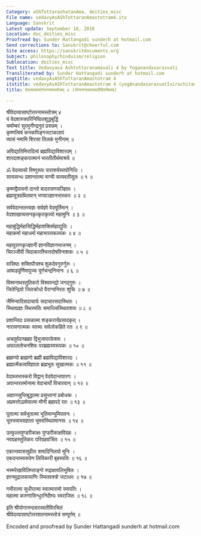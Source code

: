 ```yaml
---
Category: aShTottarashatanAma, deities_misc
File name: vedavyAsAShTottaranAmastotram4.itx
Language: Sanskrit
Latest update: September 18, 2018
Location: doc_deities_misc
Proofread by: Sunder Hattangadi sunderh at hotmail.com
Send corrections to: Sanskrit@cheerful.com
Site access: https://sanskritdocuments.org
Subject: philosophy/hinduism/religion
Sublocation: deities_misc
Text title: Vedavyasa Ashtottaranamavali 4 by Yoganandasarasvati
Transliterated by: Sunder Hattangadi sunderh at hotmail.com
engtitle: vedavyAsAShTottaranAmastotram 4
itxtitle: vedavyAsAShTottaranAmastotram 4 (yogAnandasarasvatIvirachitam)
title: वेदव्यासाष्टोत्तरनामस्तोत्रम् ४ (योगानन्दसरस्वतीविरचितम्)

---
```

  
 श्रीवेदव्यासाष्टोत्तरनामस्तोत्रम् ४   
यं वेदशास्त्रपरिनिष्ठितशुद्धबुद्धिं  
चर्माम्बरं सुरमुनीन्द्रनुतं प्रसन्नम् ।  
कृष्णत्विषं कनकपिङ्गजटाकलापं  
व्यासं नमामि शिरसा तिलकं मुनीनाम् ॥  
  
अविद्यातिमिरादित्यं ब्रह्मविद्याविशारदम् ।  
शारदाशङ्करात्मानं भारतीतीर्थमाश्रये ॥  
  
ॐ वेदव्यासो विष्णुरूपः पाराशर्यस्तपोनिधिः ।  
सत्यसन्धः प्रशान्तात्मा वाग्मी सत्यवतीसुतः ॥ १ ॥  
  
कृष्णद्वैपायनो दान्तो बादरायणसञ्ज्ञितः ।  
ब्रह्मसूत्रग्रथितवान् भगवाञ्ज्ञानभास्करः ॥ २ ॥  
  
सर्ववेदान्ततत्त्वज्ञः सर्वज्ञो वेदमूर्तिमान् ।  
वेदशाखाव्यसनकृत्कृतकृत्यो महामुनिः ॥ ३ ॥  
  
महाबुद्धिर्महासिद्धिर्महाशक्तिर्महाद्युतिः ।  
महाकर्मा महाधर्मा महाभारतकल्पकः ॥ ४ ॥  
  
महापुराणकृज्ज्ञानी ज्ञानविज्ञानभाजनम् ।  
चिरञ्जीवी चिदाकारश्चित्तदोषविनाशकः ॥ ५ ॥  
  
वासिष्ठः शक्तिपौत्रश्च शुकदेवगुरुर्गुरुः ।  
आषाढपूर्णिमापूज्यः पूर्णचन्द्रनिभानः ॥ ६ ॥  
  
विश्वनाथस्तुतिकरो विश्ववन्द्यो जगद्गुरुः ।  
जितेन्द्रियो जितक्रोधो वैराग्यनिरतः शुचिः ॥ ७ ॥  
  
जैमिन्यादिसदाचार्यः सदाचारसदास्थितः ।  
स्थितप्रज्ञः स्थिरमतिः समाधिसंस्थिताशयः ॥ ८ ॥  
  
प्रशान्तिदः प्रसन्नात्मा शङ्करार्यप्रसादकृत् ।  
नारायणात्मकः स्तव्यः सर्वलोकहिते रतः ॥ ९ ॥  
  
अचतुर्वदनब्रह्मा द्विभुजापरकेशवः ।  
अफाललोचनशिवः परब्रह्मस्वरूपकः ॥ १० ॥  
  
ब्रह्मण्यो ब्राह्मणो ब्रह्मी ब्रह्मविद्याविशारदः ।  
ब्रह्मात्मैकत्वविज्ञाता ब्रह्मभूतः सुखात्मकः ॥ ११ ॥  
  
वेदाब्जभास्करो विद्वान् वेदवेदान्तपारगः ।  
अपान्तरतमोनामा वेदाचार्यो विचारवान् ॥ १२ ॥  
  
अज्ञानसुप्तिबुद्धात्मा प्रसुप्तानां प्रबोधकः ।  
अप्रमत्तोऽप्रमेयात्मा मौनी ब्रह्मपदे रतः ॥ १३ ॥  
  
पूतात्मा सर्वभूतात्मा भूतिमान्भूमिपावनः ।  
भूतभव्यभवज्ञाता भूमसंस्थितमानसः ॥ १४ ॥  
  
उत्फुल्लपुण्डरीकाक्षः पुण्डरीकाक्षविग्रहः ।  
नवग्रहस्तुतिकरः परिग्रहवर्जितः ॥ १५ ॥  
  
एकान्तवाससुप्रीतः शमादिनिलयो मुनिः ।  
एकदन्तस्वरूपेण लिपिकारी बृहस्पतिः ॥ १६ ॥  
  
भस्मरेखाविलिप्ताङ्गो रुद्राक्षावलिभूषितः ।  
ज्ञानमुद्रालसत्पाणिः स्मितवक्त्रो जटाधरः ॥ १७ ॥  
  
गभीरात्मा सुधीरात्मा स्वात्मारामो रमापतिः ।  
महात्मा करुणासिन्धुरनिर्देश्यः स्वराजितः ॥ १८ ॥  
  
इति श्रीयोगानन्दसरस्वतीविरचितं  
श्रीवेदव्यासाष्टोत्तरशतनामस्तोत्रं सम्पूर्णम् ॥  
  
  
Encoded and proofread by Sunder Hattangadi sunderh at hotmail.com  
  
